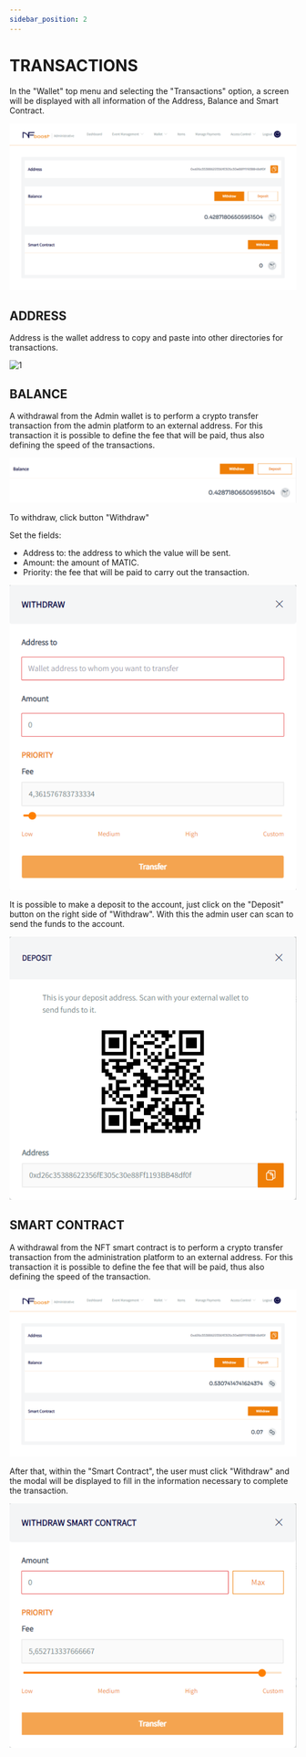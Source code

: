 ```yaml
---
sidebar_position: 2
---
```


# TRANSACTIONS

In the "Wallet" top menu and selecting the "Transactions" option, a screen will be displayed with all information of the Address, Balance and Smart Contract.

![1](/img/novatelatrans.png)


## ADDRESS

Address is the wallet address to copy and paste into other directories for transactions.

![1](/img/endereço.png)


## BALANCE 

A withdrawal from the Admin wallet is to perform a crypto transfer transaction from the admin platform to an external address.
For this transaction it is possible to define the fee that will be paid, thus also defining the speed of the transactions.

![1](/img/novatelabalance.png)

To withdraw, click button "Withdraw"

Set the fields:

- Address to: the address to which the value will be sent.
- Amount: the amount of MATIC.
- Priority: the fee that will be paid to carry out the transaction.

![1](/img/balancenovo.png)

It is possible to make a deposit to the account, just click on the "Deposit" button on the right side of "Withdraw". With this the admin user can scan to send the funds to the account.

![1](/img/deposito.png)


## SMART CONTRACT

A withdrawal from the NFT smart contract is to perform a crypto transfer transaction from the administration platform to an external address. For this transaction it is possible to define the fee that will be paid, thus also defining the speed of the transaction.

![1](/img/novatelasmart.png)

After that, within the "Smart Contract", the user must click "Withdraw" and the modal will be displayed to fill in the information necessary to complete the transaction.

![1](/img/contract.png)

